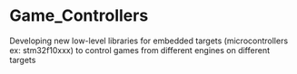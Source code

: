 # Game_Controllers
  Developing new low-level libraries for embedded targets (microcontrollers ex: stm32f10xxx) to control games from different engines on different targets
